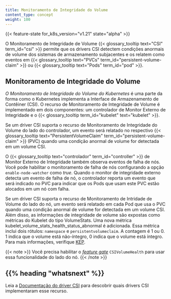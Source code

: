 ```yaml
---
title: Monitoramento de Integridade do Volume
content_type: concept
weight: 100
---
```


<!-- overview -->

{{< feature-state for_k8s_version="v1.21" state="alpha" >}}

O Monitoramento de Integridade de Volume {{< glossary_tooltip text="CSI" term_id="csi" >}} permite que os drivers CSI detectem condições anormais de volume dos sistemas de armazenamento subjacentes e os relatem como eventos em {{< glossary_tooltip text="PVCs" term_id="persistent-volume-claim" >}} ou {{< glossary_tooltip text="Pods" term_id="pod" >}}.

<!-- body -->

## Monitoramento de Integridade do Volume

_O Monitoramento de Integridade do Volume do Kubernetes_ é uma parte da forma como o Kubernetes implementa a Interface de Armazenamento de Contêiner (CSI). O recurso de Monitoramento de Integridade de Volume é implementado em dois componentes: um controlador de Monitor Externo de Integridade e o {{< glossary_tooltip term_id="kubelet" text="kubelet" >}}.

Se um driver CSI suporta o recurso de Monitoramento de Integridade do Volume do lado do controlador, um evento será relatado no respectivo {{< glossary_tooltip text="PersistentVolumeClaim" term_id="persistent-volume-claim" >}} (PVC) quando uma condição anormal de volume for detectada em um volume CSI.

O {{< glossary_tooltip text="controlador" term_id="controller" >}} de Monitor Externo de Integridade também observa eventos de falha de nós. Você pode habilitar o monitoramento de falha de nós configurando a opção `enable-node-watcher` como _true_. Quando o monitor de integridade externo detecta um evento de falha de nó, o controlador reporta um evento que será indicado no PVC para indicar que os Pods que usam este PVC estão alocados em um nó com falha.

Se um driver CSI suporta o recurso de Monitoramento de Intridade de Volume do lado do nó, um evento será relatado em cada Pod que usa o PVC quando uma condição anormal de volume for detectada em um volume CSI. Além disso, as informações de integridade de volume são expostas como métricas do Kubelet do tipo VolumeStats. Uma nova métrica kubelet_volume_stats_health_status_abnormal é adicionada. Essa métrica inclui dois rótulos: `namespace` e `persistentvolumeclaim`.  A contagem é 1 ou 0. 1 indica que o volume está não-íntegro, 0 indica que o volume está íntegro. Para mais informações, verifique [KEP](https://github.com/kubernetes/enhancements/tree/master/keps/sig-storage/1432-volume-health-monitor#kubelet-metrics-changes).

{{< note >}}
Você precisa habilitar o [_feature gate_](/docs/reference/command-line-tools-reference/feature-gates/) `CSIVolumeHealth` para usar essa funcionalidade do lado do nó.
{{< /note >}}

## {{% heading "whatsnext" %}}

Leia a [Documentação do driver CSI](https://kubernetes-csi.github.io/docs/drivers.html) para descobrir quais drivers CSI implementaram esse recurso.